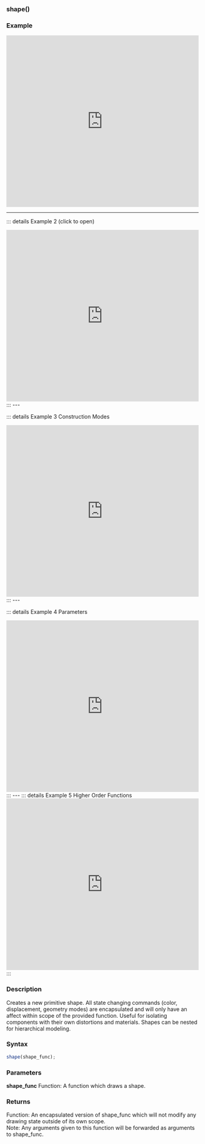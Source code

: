 ### shape()

### Example

<iframe width="100%" height="450px" src="https://shaderpark.com/sculpture/-M2Bum8BeSfW9VZBweDc?example=true&embed=true" frameborder="0"></iframe>

---
::: details Example 2 (click to open)
<iframe width="100%" height="450px" src="https://shaderpark.com/sculpture/-M2BwAOmljLNZ_xQ988v?example=true&embed=true" frameborder="0"></iframe>
:::
---

::: details Example 3 Construction Modes
<iframe width="100%" height="450px" src="https://shaderpark.com/sculpture/-M2C1oaf91kELOJd1wJ0?example=true&embed=true" frameborder="0"></iframe>
:::
---

::: details Example 4 Parameters
<iframe width="100%" height="450px" src="https://shaderpark.com/sculpture/-M2C9GfEoFoiUc-poavg?example=true&embed=true" frameborder="0"></iframe>
:::
---
::: details Example 5 Higher Order Functions
<iframe width="100%" height="450px" src="https://shaderpark.com/sculpture/-M2C4rBujMVPVE9LWp67?example=true&embed=true" frameborder="0"></iframe>
:::


### Description
Creates a new primitive shape. All state changing commands (color, displacement, geometry modes) are encapsulated and will only have an affect within scope of the provided function. Useful for isolating components with their own distortions and materials. Shapes can be nested for hierarchical modeling.

### Syntax
```js
shape(shape_func);
```

### Parameters
**shape_func** Function: A function which draws a shape.  


### Returns
Function: An encapsulated version of shape_func which will not modify any drawing state outside of its own scope.  
Note: Any arguments given to this function will be forwarded as arguments to shape_func.
